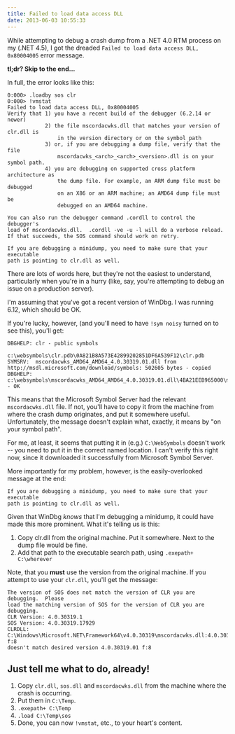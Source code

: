```yaml
---
title: Failed to load data access DLL
date: 2013-06-03 10:55:33
---
```

While attempting to debug a crash dump from a .NET 4.0 RTM process on my (.NET
4.5), I got the dreaded `Failed to load data access DLL, 0x80004005` error
message.

**tl;dr? Skip to the end...**

In full, the error looks like this:

	0:000> .loadby sos clr
	0:000> !vmstat
	Failed to load data access DLL, 0x80004005
	Verify that 1) you have a recent build of the debugger (6.2.14 or newer)
	            2) the file mscordacwks.dll that matches your version of clr.dll is 
	                in the version directory or on the symbol path
	            3) or, if you are debugging a dump file, verify that the file 
	                mscordacwks_<arch>_<arch>_<version>.dll is on your symbol path.
	            4) you are debugging on supported cross platform architecture as 
	                the dump file. For example, an ARM dump file must be debugged
	                on an X86 or an ARM machine; an AMD64 dump file must be
	                debugged on an AMD64 machine.
	
	You can also run the debugger command .cordll to control the debugger's
	load of mscordacwks.dll.  .cordll -ve -u -l will do a verbose reload.
	If that succeeds, the SOS command should work on retry.
	
	If you are debugging a minidump, you need to make sure that your executable
	path is pointing to clr.dll as well.

There are lots of words here, but they're not the easiest to understand,
particularly when you're in a hurry (like, say, you're attempting to debug an
issue on a production server).

I'm assuming that you've got a recent version of WinDbg. I was running 6.12, which should be OK.

If you're lucky, however, (and you'll need to have `!sym noisy` turned on to see this), you'll get:

	DBGHELP: clr - public symbols  
	         c:\websymbols\clr.pdb\0A821B8A573E42899202851DF6A539F12\clr.pdb
	SYMSRV:  mscordacwks_AMD64_AMD64_4.0.30319.01.dll from http://msdl.microsoft.com/download/symbols: 502605 bytes - copied         
	DBGHELP: c:\websymbols\mscordacwks_AMD64_AMD64_4.0.30319.01.dll\4BA21EEB965000\mscordacwks_AMD64_AMD64_4.0.30319.01.dll - OK
	
This means that the Microsoft Symbol Server had the relevant `mscordacwks.dll`
file. If not, you'll have to copy it from the machine from where the crash dump
originates, and put it somewhere useful. Unfortunately, the message doesn't
explain what, exactly, it means by "on your symbol path".

For me, at least, it seems that putting it in (e.g.) `C:\WebSymbols` doesn't
work -- you need to put it in the correct named location. I can't verify this
right now, since it downloaded it successfully from Microsoft Symbol Server.

More importantly for my problem, however, is the easily-overlooked message at
the end:

	If you are debugging a minidump, you need to make sure that your executable
	path is pointing to clr.dll as well.

Given that WinDbg *knows* that I'm debugging a minidump, it could have made
this more prominent. What it's telling us is this:

1. Copy clr.dll from the original machine. Put it somewhere. Next to the dump file would be fine.
2. Add that path to the executable search path, using `.exepath+ C:\wherever`

Note, that you **must** use the version from the original machine. If you
attempt to use your `clr.dll`, you'll get the message:

	The version of SOS does not match the version of CLR you are debugging.  Please
	load the matching version of SOS for the version of CLR you are debugging.
	CLR Version: 4.0.30319.1
	SOS Version: 4.0.30319.17929
	CLRDLL: C:\Windows\Microsoft.NET\Framework64\v4.0.30319\mscordacwks.dll:4.0.30319.17929 f:8
	doesn't match desired version 4.0.30319.01 f:8

Just tell me what to do, already!
--

1. Copy `clr.dll`, `sos.dll` and `mscordacwks.dll` from the machine where the
   crash is occurring.
2. Put them in `C:\Temp`.
3. `.exepath+ C:\Temp`
4. `.load C:\Temp\sos`
5. Done, you can now `!vmstat`, etc., to your heart's content.
